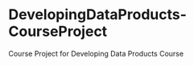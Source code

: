 DevelopingDataProducts-CourseProject
====================================

Course Project for Developing Data Products Course
